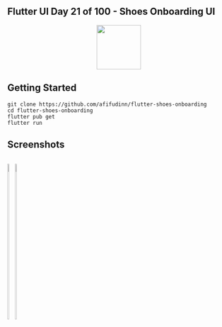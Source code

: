 ## Flutter UI Day 21 of 100 - Shoes Onboarding UI

<p align="center">
  <img src="https://avatars.githubusercontent.com/u/94339143?v=4" width=100/>
</p>

## Getting Started

```
git clone https://github.com/afifudinn/flutter-shoes-onboarding
cd flutter-shoes-onboarding
flutter pub get
flutter run
```

## Screenshots

<p style="float: left;">
  <img src="https://github.com/afifudinx/Flutter-Example/Old/flutter-shoes-onboarding/blob/main/screenshots/1.png" width="30%"/>
  <img src="https://github.com/afifudinx/Flutter-Example/Old/flutter-shoes-onboarding/blob/main/screenshots/2.png" width="30%"/>
</p>
